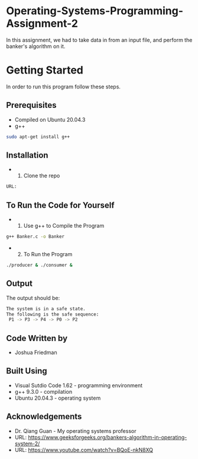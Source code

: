 # Operating-Systems-Programming-Assignment-2
In this assignment, we had to take data in from an input file, and perform the banker's algorithm on it.

# Getting Started
In order to run this program follow these steps.

## Prerequisites 
  - Compiled on Ubuntu 20.04.3
  - g++
```bash
sudo apt-get install g++
```
## Installation
  - 1. Clone the repo 
``` bash 
URL:
```

## To Run the Code for Yourself
  - 1. Use g++ to Compile the Program
  ```bash
  g++ Banker.c -o Banker
  ```
   - 2. To Run the Program
  ```bash
  ./producer & ./consumer &
  ```
  
  ## Output
  The output should be:
  ```bash
  The system is in a safe state.
  The following is the safe sequence:
   P1 -> P3 -> P4 -> P0 -> P2
   ```
## Code Written by
- Joshua Friedman

## Built Using
 - Visual Sutdio Code 1.62 - programming environment
 - g++ 9.3.0 - compilation
 - Ubuntu 20.04.3 - operating system
 
 ## Acknowledgements
 - Dr. Qiang Guan - My operating systems professor
 - URL: https://www.geeksforgeeks.org/bankers-algorithm-in-operating-system-2/
 - URL: https://www.youtube.com/watch?v=BQoE-nkN8XQ

